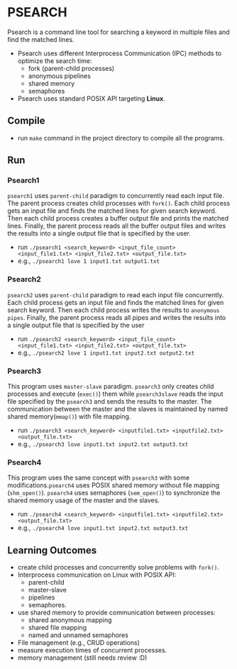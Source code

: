 # PSEARCH
Psearch is a command line tool for searching a keyword in multiple files and find the matched lines.
- Psearch uses different Interprocess Communication (IPC) methods to optimize the search time:
  - fork (parent-child processes)
  - anonymous pipelines
  - shared memory
  - semaphores
- Psearch uses standard POSIX API targeting **Linux**.

## Compile 
- run `make` command in the project directory to compile all the programs.

## Run
### Psearch1
`psearch1` uses `parent-child` paradigm to concurrently read each input file. The parent process creates child processes with `fork()`. Each child process gets an input file and finds the matched lines for given search keyword. Then each child process creates a buffer output file and prints the matched lines. Finally, the parent process reads all the buffer output files and writes the results into a single output file that is specified by the user.  

- run `./psearch1 <search_keyword> <input_file_count> <input_file1.txt> <input_file2.txt> <output_file.txt>`
- e.g., `./psearch1 love 1 input1.txt output1.txt`

### Psearch2
`psearch2` uses `parent-child` paradigm to read each input file concurrently. Each child process gets an input file and finds the matched lines for given search keyword. Then each child process writes the results to `anonymous pipes`. Finally, the parent process reads all pipes and writes the results into a single output file that is specified by the user 

- run `./psearch2 <search_keyword> <input_file_count> <input_file1.txt> <input_file2.txt> <output_file.txt>`
- e.g., `./psearch2 love 1 input1.txt input2.txt output2.txt`

### Psearch3
This program uses `master-slave` paradigm. `psearch3` only creates child processes and execute (`exec()`) them while `psearch3slave` reads the input file specified by the `psearch3` and sends the results to the master. The communication between the master and the slaves is maintained by named shared memory(`mmap()`) with file mapping.  

- run `./psearch3 <search_keyword> <inputfile1.txt> <inputfile2.txt> <output_file.txt>`
- e.g., `./psearch3 love input1.txt input2.txt output3.txt`

### Psearch4
This program uses the same concept with `psearch3` with some modifications.`psearch4` uses POSIX shared memory without file mapping (`shm_open()`). `psearch4` uses semaphores (`sem_open()`) to synchronize the shared memory usage of the master and the slaves.  

- run `./psearch4 <search_keyword> <inputfile1.txt> <inputfile2.txt> <output_file.txt>`
- e.g., `./psearch4 love input1.txt input2.txt output3.txt`

## Learning Outcomes 
- create child processes and concurrently solve problems with `fork()`.
- Interprocess communication on Linux with POSIX API: 
  - parent-child
  - master-slave
  - pipelines
  - semaphores.
- use shared memory to provide communication between processes:
  - shared anonymous mapping
  - shared file mapping
  - named and unnamed semaphores
- File management (e.g., CRUD operations)
- measure execution times of concurrent processes.
- memory management (still needs review :D)
